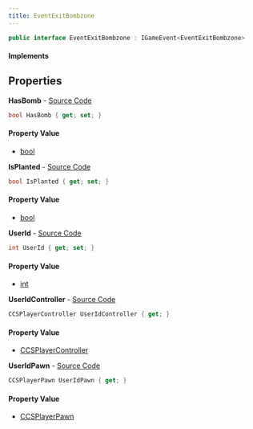 ```yaml
---
title: EventExitBombzone
---
```


```csharp
public interface EventExitBombzone : IGameEvent<EventExitBombzone>
```

#### Implements

## Properties

**HasBomb** - [Source Code](https://github.com/swiftly-solution/swiftlys2/blob/master/managed/src/SwiftlyS2.Generated/GameEvents/Interfaces/EventExitBombzone.cs#L38)

```csharp
bool HasBomb { get; set; }
```

#### Property Value

- [bool](https://learn.microsoft.com/dotnet/api/system.boolean)

**IsPlanted** - [Source Code](https://github.com/swiftly-solution/swiftlys2/blob/master/managed/src/SwiftlyS2.Generated/GameEvents/Interfaces/EventExitBombzone.cs#L43)

```csharp
bool IsPlanted { get; set; }
```

#### Property Value

- [bool](https://learn.microsoft.com/dotnet/api/system.boolean)

**UserId** - [Source Code](https://github.com/swiftly-solution/swiftlys2/blob/master/managed/src/SwiftlyS2.Generated/GameEvents/Interfaces/EventExitBombzone.cs#L33)

```csharp
int UserId { get; set; }
```

#### Property Value

- [int](https://learn.microsoft.com/dotnet/api/system.int32)

**UserIdController** - [Source Code](https://github.com/swiftly-solution/swiftlys2/blob/master/managed/src/SwiftlyS2.Generated/GameEvents/Interfaces/EventExitBombzone.cs#L21)

```csharp
CCSPlayerController UserIdController { get; }
```

#### Property Value

- [CCSPlayerController](/docs/api/shared/schemadefinitions/ccsplayercontroller)

**UserIdPawn** - [Source Code](https://github.com/swiftly-solution/swiftlys2/blob/master/managed/src/SwiftlyS2.Generated/GameEvents/Interfaces/EventExitBombzone.cs#L27)

```csharp
CCSPlayerPawn UserIdPawn { get; }
```

#### Property Value

- [CCSPlayerPawn](/docs/api/shared/schemadefinitions/ccsplayerpawn)


